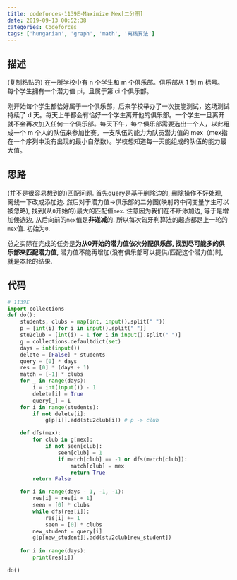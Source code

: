 ```yaml
---
title: codeforces-1139E-Maximize Mex[二分图]
date: 2019-09-13 00:52:38
categories: Codeforces
tags: ['hungarian', 'graph', 'math', '离线算法']
---
```


## 描述
(复制粘贴的) 在一所学校中有 n 个学生和 m 个俱乐部。俱乐部从 1 到 m 标号。每个学生拥有一个潜力值 pi，且属于第 ci 个俱乐部。

刚开始每个学生都恰好属于一个俱乐部，后来学校举办了一次技能测试，这场测试持续了 d 天。每天上午都会有恰好一个学生离开他的俱乐部。一个学生一旦离开就不会再次加入任何一个俱乐部。每天下午，每个俱乐部需要选出一个人，以此组成一个 m 个人的队伍来参加比赛。一支队伍的能力为队员潜力值的 mex（mex指在一个序列中没有出现的最小自然数）。学校想知道每一天能组成的队伍的能力最大值。

## 思路
(并不是很容易想到的)匹配问题. 首先query是基于删除边的, 删除操作不好处理, 离线一下改成添加边. 然后对于潜力值->俱乐部的二分图(映射的中间变量学生可以被忽略), 找到(从`0`开始的)最大的匹配值`mex`. 注意因为我们在不断添加边, 等于是增加候选边, 从后向前的`mex`值是**非递减**的. 所以每次匈牙利算法的起点都是上一轮的`mex`值. 初始为`0`. 

总之实际在完成的任务是**为从0开始的潜力值依次分配俱乐部, 找到尽可能多的俱乐部来匹配潜力值**, 潜力值不能再增加(没有俱乐部可以提供/匹配这个潜力值)时, 就是本轮的结果. 

## 代码

```python
# 1139E
import collections
def do():
    students, clubs = map(int, input().split(" "))
    p = [int(i) for i in input().split(" ")]
    stu2club = [int(i) - 1 for i in input().split(" ")]
    g = collections.defaultdict(set)
    days = int(input())
    delete = [False] * students
    query = [0] * days
    res = [0] * (days + 1)
    match = [-1] * clubs
    for _ in range(days):
        i = int(input()) - 1
        delete[i] = True
        query[_] = i
    for i in range(students):
        if not delete[i]:
            g[p[i]].add(stu2club[i]) # p -> club

    def dfs(mex):
        for club in g[mex]:
            if not seen[club]:
                seen[club] = 1
                if match[club] == -1 or dfs(match[club]):
                    match[club] = mex
                    return True
        return False

    for i in range(days - 1, -1, -1):
        res[i] = res[i + 1]
        seen = [0] * clubs
        while dfs(res[i]):
            res[i] += 1
            seen = [0] * clubs
        new_student = query[i]
        g[p[new_student]].add(stu2club[new_student])
        
    for i in range(days):
        print(res[i])

do()
```
